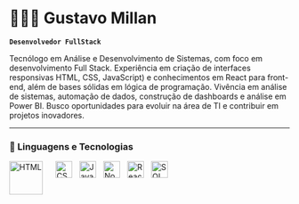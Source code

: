 # 👨🏻‍💻 Gustavo Millan

**`Desenvolvedor FullStack`**


Tecnólogo em Análise e Desenvolvimento de Sistemas, com foco em desenvolvimento Full Stack. Experiência em criação de interfaces responsivas HTML, CSS,
JavaScript) e conhecimentos em React para front-end, além de bases sólidas em lógica de programação. Vivência em análise de sistemas, automação de dados,
construção de dashboards e análise em Power BI. Busco oportunidades para evoluir na área de TI e contribuir em projetos inovadores. 

---

### 🤖 Linguagens e Tecnologias

<img 
    align="left" 
    alt="HTML"
    title="HTML" 
    width="60px" 
    style="padding-right: 20px;" 
    src="https://cdn.jsdelivr.net/gh/devicons/devicon@latest/icons/html5/html5-original.svg" 
/>
<img 
    align="left" 
    alt="CSS" 
    title="CSS"
    width="30px" 
    style="padding-right: 10px;" 
    src="https://cdn.jsdelivr.net/gh/devicons/devicon@latest/icons/css3/css3-original.svg" 
/>
<img 
    align="left" 
    alt="JavaScript" 
    title="JavaScript"
    width="30px" 
    style="padding-right: 10px;" 
    src="https://cdn.jsdelivr.net/gh/devicons/devicon@latest/icons/javascript/javascript-original.svg" 
/>

<img 
    align="left" 
    alt="NodeJs" 
    title="NodeJs"
    width="30px" 
    style="padding-right: 10px;" 
    src="https://cdn.jsdelivr.net/gh/devicons/devicon@latest/icons/nodejs/nodejs-original.svg" 
/>

<img 
    align="left" 
    alt="React" 
    title="React"
    width="30px" 
    style="padding-right: 10px;" 
    src="https://cdn.jsdelivr.net/gh/devicons/devicon@latest/icons/react/react-original.svg" 
/>

<img 
    align="left" 
    alt="SQL" 
    title="SQL"
    width="30px" 
    style="padding-right: 10px;" 
    src="https://cdn.jsdelivr.net/gh/devicons/devicon@latest/icons/sqldeveloper/sqldeveloper-original.svg" 
/>

<br/>
<br/>
